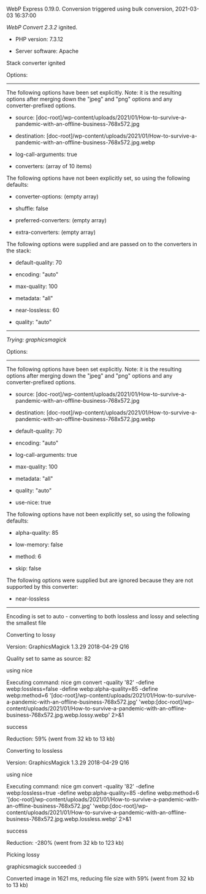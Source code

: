WebP Express 0.19.0. Conversion triggered using bulk conversion, 2021-03-03 16:37:00

*WebP Convert 2.3.2*  ignited.
- PHP version: 7.3.12
- Server software: Apache

Stack converter ignited

Options:
------------
The following options have been set explicitly. Note: it is the resulting options after merging down the "jpeg" and "png" options and any converter-prefixed options.
- source: [doc-root]/wp-content/uploads/2021/01/How-to-survive-a-pandemic-with-an-offline-business-768x572.jpg
- destination: [doc-root]/wp-content/uploads/2021/01/How-to-survive-a-pandemic-with-an-offline-business-768x572.jpg.webp
- log-call-arguments: true
- converters: (array of 10 items)

The following options have not been explicitly set, so using the following defaults:
- converter-options: (empty array)
- shuffle: false
- preferred-converters: (empty array)
- extra-converters: (empty array)

The following options were supplied and are passed on to the converters in the stack:
- default-quality: 70
- encoding: "auto"
- max-quality: 100
- metadata: "all"
- near-lossless: 60
- quality: "auto"
------------


*Trying: graphicsmagick* 

Options:
------------
The following options have been set explicitly. Note: it is the resulting options after merging down the "jpeg" and "png" options and any converter-prefixed options.
- source: [doc-root]/wp-content/uploads/2021/01/How-to-survive-a-pandemic-with-an-offline-business-768x572.jpg
- destination: [doc-root]/wp-content/uploads/2021/01/How-to-survive-a-pandemic-with-an-offline-business-768x572.jpg.webp
- default-quality: 70
- encoding: "auto"
- log-call-arguments: true
- max-quality: 100
- metadata: "all"
- quality: "auto"
- use-nice: true

The following options have not been explicitly set, so using the following defaults:
- alpha-quality: 85
- low-memory: false
- method: 6
- skip: false

The following options were supplied but are ignored because they are not supported by this converter:
- near-lossless
------------

Encoding is set to auto - converting to both lossless and lossy and selecting the smallest file

Converting to lossy
Version: GraphicsMagick 1.3.29 2018-04-29 Q16 
Quality set to same as source: 82
using nice
Executing command: nice gm convert -quality '82' -define webp:lossless=false -define webp:alpha-quality=85 -define webp:method=6 '[doc-root]/wp-content/uploads/2021/01/How-to-survive-a-pandemic-with-an-offline-business-768x572.jpg' 'webp:[doc-root]/wp-content/uploads/2021/01/How-to-survive-a-pandemic-with-an-offline-business-768x572.jpg.webp.lossy.webp' 2>&1
success
Reduction: 59% (went from 32 kb to 13 kb)

Converting to lossless
Version: GraphicsMagick 1.3.29 2018-04-29 Q16 
using nice
Executing command: nice gm convert -quality '82' -define webp:lossless=true -define webp:alpha-quality=85 -define webp:method=6 '[doc-root]/wp-content/uploads/2021/01/How-to-survive-a-pandemic-with-an-offline-business-768x572.jpg' 'webp:[doc-root]/wp-content/uploads/2021/01/How-to-survive-a-pandemic-with-an-offline-business-768x572.jpg.webp.lossless.webp' 2>&1
success
Reduction: -280% (went from 32 kb to 123 kb)

Picking lossy
graphicsmagick succeeded :)

Converted image in 1621 ms, reducing file size with 59% (went from 32 kb to 13 kb)
